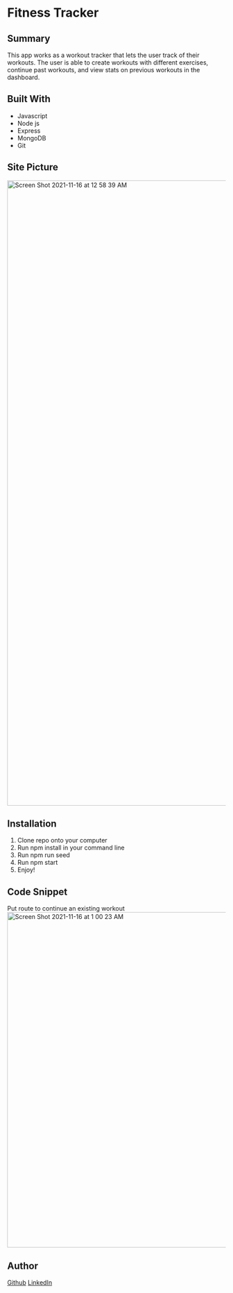 # Fitness Tracker

## Summary 
This app works as a workout tracker that lets the user track of their workouts. The user is able to create workouts with different exercises, continue past workouts, and view stats on previous workouts in the dashboard.

## Built With
* Javascript 
* Node js
* Express
* MongoDB
* Git

## Site Picture

<img width="1439" alt="Screen Shot 2021-11-16 at 12 58 39 AM" src="https://user-images.githubusercontent.com/89226867/141929502-8c42d262-2589-4681-8623-e3624f183757.png">

## Installation
1) Clone repo onto your computer
2) Run npm install in your command line
3) Run npm run seed
4) Run npm start
5) Enjoy!

## Code Snippet 
Put route to continue an existing workout
<img width="772" alt="Screen Shot 2021-11-16 at 1 00 23 AM" src="https://user-images.githubusercontent.com/89226867/141929644-236d9704-ce99-44d4-bc21-4f33c26b5f5e.png">

## Author 
[Github](https://github.com/gabrielcrosetti)
[LinkedIn](https://www.linkedin.com/in/gabriel-crosetti)
